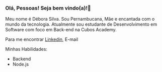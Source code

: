 ### Olá, Pessoas! Seja bem vindo(a)!👋

Meu nome é Débora Silva. Sou Pernambucana, Mãe e encantada com o mundo da tecnologia. Atualmente sou estudante de Desenvolvimento em Software com foco em Back-end na Cubos Academy.

Para me encontrar
[Linkedin](https://www.linkedin.com/in/d%C3%A9bora-francislayne-/), E-mail

Minhas Habilidades:
- Backend
- Node.js
